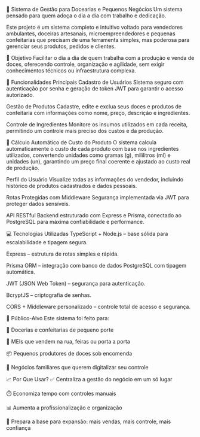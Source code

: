 🍬 Sistema de Gestão para Docearias e Pequenos Negócios
Um sistema pensado para quem adoça o dia a dia com trabalho e dedicação.

Este projeto é um sistema completo e intuitivo voltado para vendedores ambulantes, doceiras artesanais, microempreendedores e pequenas confeitarias que precisam de uma ferramenta simples, mas poderosa para gerenciar seus produtos, pedidos e clientes.

🎯 Objetivo
Facilitar o dia a dia de quem trabalha com a produção e venda de doces, oferecendo controle, organização e agilidade, sem exigir conhecimentos técnicos ou infraestrutura complexa.

🧰 Funcionalidades Principais
Cadastro de Usuários
Sistema seguro com autenticação por senha e geração de token JWT para garantir o acesso autorizado.

Gestão de Produtos
Cadastre, edite e exclua seus doces e produtos de confeitaria com informações como nome, preço, descrição e ingredientes.

Controle de Ingredientes
Monitore os insumos utilizados em cada receita, permitindo um controle mais preciso dos custos e da produção.

💸 Cálculo Automático de Custo do Produto
O sistema calcula automaticamente o custo de cada produto com base nos ingredientes utilizados, convertendo unidades como gramas (g), mililitros (ml) e unidades (un), garantindo um preço final coerente e ajustado ao custo real de produção.

Perfil do Usuário
Visualize todas as informações do vendedor, incluindo histórico de produtos cadastrados e dados pessoais.

Rotas Protegidas com Middleware
Segurança implementada via JWT para proteger dados sensíveis.

API RESTful
Backend estruturado com Express e Prisma, conectado ao PostgreSQL para máxima confiabilidade e performance.

💻 Tecnologias Utilizadas
TypeScript + Node.js – base sólida para escalabilidade e tipagem segura.

Express – estrutura de rotas simples e rápida.

Prisma ORM – integração com banco de dados PostgreSQL com tipagem automática.

JWT (JSON Web Token) – segurança para autenticação.

BcryptJS – criptografia de senhas.

CORS + Middleware personalizado – controle total de acesso e segurança.

👥 Público-Alvo
Este sistema foi feito para:

🍰 Docerias e confeitarias de pequeno porte

🚚 MEIs que vendem na rua, feiras ou porta a porta

📦 Pequenos produtores de doces sob encomenda

🏡 Negócios familiares que querem digitalizar seu controle

📈 Por Que Usar?
✅ Centraliza a gestão do negócio em um só lugar

⏱️ Economiza tempo com controles manuais

📊 Aumenta a profissionalização e organização

🚀 Prepara a base para expansão: mais vendas, mais controle, mais confiança